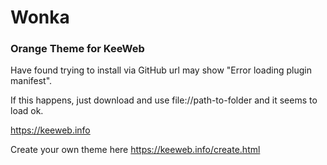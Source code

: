 # Wonka
### Orange Theme for KeeWeb

Have found trying to install via GitHub url may show "Error loading plugin manifest".

If this happens, just download and use file://path-to-folder and it seems to load ok.


https://keeweb.info

Create your own theme here https://keeweb.info/create.html
